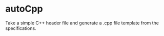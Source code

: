 autoCpp
=======

Take a simple C++ header file and generate a .cpp file template from the specifications.
